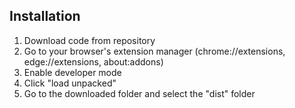 ## Installation
1. Download code from repository
2. Go to your browser's extension manager (chrome://extensions, edge://extensions, about:addons)
3. Enable developer mode
4. Click "load unpacked"
5. Go to the downloaded folder and select the "dist" folder
